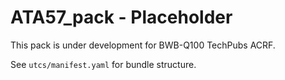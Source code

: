 # ATA57_pack - Placeholder

This pack is under development for BWB-Q100 TechPubs ACRF.

See `utcs/manifest.yaml` for bundle structure.
